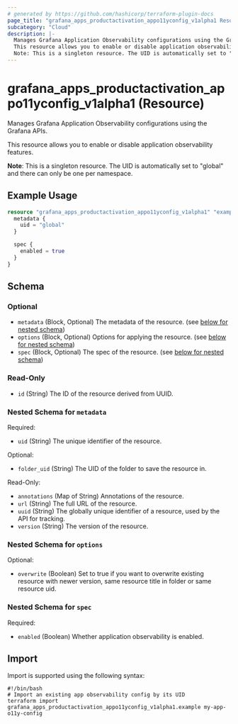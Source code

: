 ```yaml
---
# generated by https://github.com/hashicorp/terraform-plugin-docs
page_title: "grafana_apps_productactivation_appo11yconfig_v1alpha1 Resource - terraform-provider-grafana"
subcategory: "Cloud"
description: |-
  Manages Grafana Application Observability configurations using the Grafana APIs.
  This resource allows you to enable or disable application observability features.
  Note: This is a singleton resource. The UID is automatically set to "global" and there can only be one per namespace.
---
```


# grafana_apps_productactivation_appo11yconfig_v1alpha1 (Resource)

Manages Grafana Application Observability configurations using the Grafana APIs.

This resource allows you to enable or disable application observability features.

**Note**: This is a singleton resource. The UID is automatically set to "global" and there can only be one per namespace.

## Example Usage

```terraform
resource "grafana_apps_productactivation_appo11yconfig_v1alpha1" "example" {
  metadata {
    uid = "global"
  }

  spec {
    enabled = true
  }
}
```

<!-- schema generated by tfplugindocs -->
## Schema

### Optional

- `metadata` (Block, Optional) The metadata of the resource. (see [below for nested schema](#nestedblock--metadata))
- `options` (Block, Optional) Options for applying the resource. (see [below for nested schema](#nestedblock--options))
- `spec` (Block, Optional) The spec of the resource. (see [below for nested schema](#nestedblock--spec))

### Read-Only

- `id` (String) The ID of the resource derived from UUID.

<a id="nestedblock--metadata"></a>
### Nested Schema for `metadata`

Required:

- `uid` (String) The unique identifier of the resource.

Optional:

- `folder_uid` (String) The UID of the folder to save the resource in.

Read-Only:

- `annotations` (Map of String) Annotations of the resource.
- `url` (String) The full URL of the resource.
- `uuid` (String) The globally unique identifier of a resource, used by the API for tracking.
- `version` (String) The version of the resource.


<a id="nestedblock--options"></a>
### Nested Schema for `options`

Optional:

- `overwrite` (Boolean) Set to true if you want to overwrite existing resource with newer version, same resource title in folder or same resource uid.


<a id="nestedblock--spec"></a>
### Nested Schema for `spec`

Required:

- `enabled` (Boolean) Whether application observability is enabled.

## Import

Import is supported using the following syntax:

```shell
#!/bin/bash
# Import an existing app observability config by its UID
terraform import grafana_apps_productactivation_appo11yconfig_v1alpha1.example my-app-o11y-config
```
